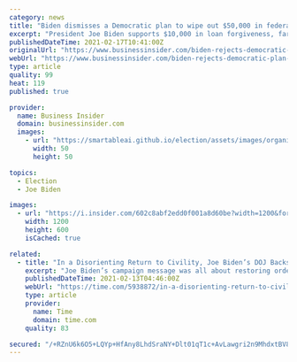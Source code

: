```yaml
---
category: news
title: "Biden dismisses a Democratic plan to wipe out $50,000 in federal student-loan debt"
excerpt: "President Joe Biden supports $10,000 in loan forgiveness, far less than Sens. Elizabeth Warren and Chuck Schumer proposed earlier this year."
publishedDateTime: 2021-02-17T10:41:00Z
originalUrl: "https://www.businessinsider.com/biden-rejects-democratic-plan-student-loan-debt-2021-2"
webUrl: "https://www.businessinsider.com/biden-rejects-democratic-plan-student-loan-debt-2021-2"
type: article
quality: 99
heat: 119
published: true

provider:
  name: Business Insider
  domain: businessinsider.com
  images:
    - url: "https://smartableai.github.io/election/assets/images/organizations/businessinsider.com-50x50.jpg"
      width: 50
      height: 50

topics:
  - Election
  - Joe Biden

images:
  - url: "https://i.insider.com/602c8abf2edd0f001a8d60be?width=1200&format=jpeg"
    width: 1200
    height: 600
    isCached: true

related:
  - title: "In a Disorienting Return to Civility, Joe Biden’s DOJ Backs Up Betsy DeVos"
    excerpt: "Joe Biden’s campaign message was all about restoring order to Washington, a return of professionalism to government and an embrace of D.C.’s norms."
    publishedDateTime: 2021-02-13T04:46:00Z
    webUrl: "https://time.com/5938872/in-a-disorienting-return-to-civility-joe-bidens-doj-backs-up-betsy-devos/"
    type: article
    provider:
      name: Time
      domain: time.com
    quality: 83

secured: "/+RZnU6k6O5+LQYp+HfAny8LhdSraNY+Dlt01qT1c+AvLawgri2n9MhdxtBV8VirUa1Vfs0fZcVIYXnzw58z//5odHvVSBW0GNLnDJx8+Que6q8ClC66/rtvW2DNqkSAPQP9pml2EMrwdfLeIOtVQBYd5uNMvPVyTalF3jgf6xlPWUf/vHxeYV+GPzADuPrxfSnlD3eXyoRkL197MP2M15YWLdP9fjHX+U2LfkRuGHkdOfox1nQdmztu64RhX+QvetPXwJ1pZiOYnB+0P23SdXlTd2Gzype4nsBRI1MM/I709gqqiGeaKrZ0sTen37SO3TlNruX07003+P1NxYUgdmUjsmIv2tJNF1fMJIKdxlQ=;zJW5iHM8//Y6dFw4pJNQKg=="
---
```



